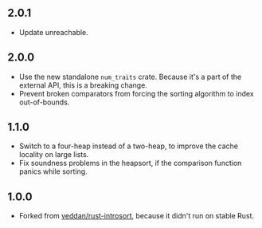 2.0.1
-----
 * Update unreachable.


2.0.0
-----

 * Use the new standalone `num_traits` crate. Because it's a part of the
   external API, this is a breaking change.
 * Prevent broken comparators from forcing the sorting algorithm to index
   out-of-bounds.


1.1.0
-----

 * Switch to a four-heap instead of a two-heap, to improve the cache locality
   on large lists.
 * Fix soundness problems in the heapsort, if the comparison function panics
   while sorting.


1.0.0
-----

 * Forked from [veddan/rust-introsort], because it didn't run on stable Rust.

[veddan/rust-introsort]: https://github.com/veddan/rust-introsort

